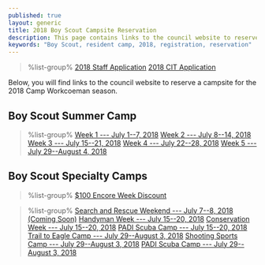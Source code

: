 ```yaml
---
published: true
layout: generic
title: 2018 Boy Scout Campsite Reservation
description: This page contains links to the council website to reserve campsites for the 2018 Camp Workcoeman season.
keywords: "Boy Scout, resident camp, 2018, registration, reservation"
---
```


> %list-group%
> <a href="https://goo.gl/forms/JOHUTPtXHSg11AK82" class="list-group-item">2018 Staff Application</a>
> <a href="https://goo.gl/forms/ojJAUZwGMrqhBqkA3" class="list-group-item">2018 CIT Application</a>

Below, you will find links to the council website to reserve a campsite for the 2018 Camp Workcoeman season.

## Boy Scout Summer Camp

> %list-group%
> <a href="https://ctrivers.org/event/2018-camp-workcoeman-week-1-registration-july-1-7-2018/7376" class="list-group-item">Week 1 --- July 1--7, 2018</a>
> <a href="https://ctrivers.org/event/2018-camp-workcoeman-week-2-registration-july-8-14-2018/7377" class="list-group-item">Week 2 --- July 8--14, 2018</a>
> <a href="https://ctrivers.org/event/2018-camp-workcoeman-week-3-registration-july-15-21-2018/7378" class="list-group-item">Week 3 --- July 15--21, 2018</a>
> <a href="https://ctrivers.org/event/2018-camp-workcoeman-week-4-registration-july-22-28-2018/7379" class="list-group-item">Week 4 --- July 22--28, 2018</a>
> <a href="https://ctrivers.org/event/2018-camp-workcoeman-week-5-registration-july-29-august-4-2018/7380" class="list-group-item">Week 5 --- July 29--August 4, 2018</a>

## Boy Scout Specialty Camps

> %list-group%
> <a href="{{ site.url }}/pdf/2018/2018-encore-week.pdf" class="list-group-item">$100 Encore Week Discount</a>

> %list-group%
> <a href="{{ site.url }}/#" class="list-group-item">Search and Rescue Weekend --- July 7--8, 2018 (Coming Soon)</a>
> <a href="https://www.ctrivers.org/event/2018-camp-workcoeman-handyman-specialty-week/8293" class="list-group-item">Handyman Week --- July 15--20, 2018</a>
> <a href="https://www.ctrivers.org/event/2018-camp-workcoeman-conservation-specialty-week/8294" class="list-group-item">Conservation Week --- July 15--20, 2018</a>
> <a href="https://www.ctrivers.org/event/2018-camp-workcoeman-padi-scuba-instruction-specialty-week-session-1/8260" class="list-group-item">PADI Scuba Camp --- July 15--20, 2018</a>
> <a href="https://www.ctrivers.org/event/2018-camp-workcoeman-trail-2-eagle-specialty-week/8261" class="list-group-item">Trail to Eagle Camp --- July 29--August 3, 2018</a>
> <a href="https://www.ctrivers.org/event/2018-camp-workcoeman-shooting-sports-specialty-camp/8257" class="list-group-item">Shooting Sports Camp --- July 29--August 3, 2018</a>
> <a href="https://www.ctrivers.org/event/2018-camp-workcoeman-padi-scuba-instruction-specialty-week-session-2/8259" class="list-group-item">PADI Scuba Camp --- July 29--August 3, 2018</a>
